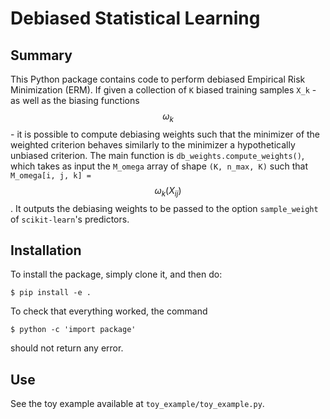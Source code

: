 # Debiased Statistical Learning

## Summary

This Python package contains code to perform debiased Empirical Risk Minimization (ERM). If given a collection of `K` biased training samples `X_k` - as well as the biasing functions $$\omega_k$$ - it is possible to compute debiasing weights such that the minimizer of the weighted criterion behaves similarly to the minimizer a hypothetically unbiased criterion. The main function is `db_weights.compute_weights()`, which takes as input the `M_omega` array of shape `(K, n_max, K)` such that `M_omega[i, j, k] = `$$\omega_k(X_{ij})$$. It outputs the debiasing weights to be passed to the option `sample_weight` of `scikit-learn`'s predictors.


## Installation
To install the package, simply clone it, and then do:

  `$ pip install -e .`

To check that everything worked, the command

  `$ python -c 'import package'`

should not return any error.

## Use
See the toy example available at `toy_example/toy_example.py`.
